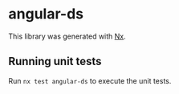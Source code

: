 # angular-ds

This library was generated with [Nx](https://nx.dev).

## Running unit tests

Run `nx test angular-ds` to execute the unit tests.
